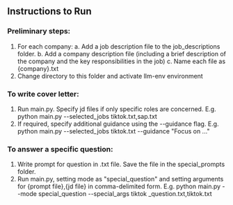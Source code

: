 ## Instructions to Run
### Preliminary steps:
1. For each company:
    a. Add a job description file to the job_descriptions folder.
    b. Add a company description file (including a brief description of the company and the key responsibilities in the job)
    c. Name each file as {company}.txt
2. Change directory to this folder and activate llm-env environment

### To write cover letter:
1. Run main.py. Specify jd files if only specific roles are concerned. 
E.g. python main.py --selected_jobs tiktok.txt,sap.txt
2. If required, specify additional guidance using the --guidance flag.
E.g. python main.py --selected_jobs tiktok.txt --guidance "Focus on ..."

### To answer a specific question:
1. Write prompt for question in .txt file. Save the file in the special_prompts folder.
2. Run main.py, setting mode as "special_question" and setting arguments for {prompt file},{jd file} in comma-delimited form. 
E.g. python main.py --mode special_question --special_args tiktok
_question.txt,tiktok.txt
